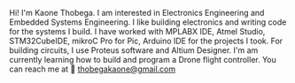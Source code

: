 Hi! I'm Kaone Thobega. 
I am interested in Electronics Engineering and Embedded Systems Engineering. 
I like building electronics and writing code for the systems I build. 
I have worked with MPLABX IDE, Atmel Studio, STM32CubeIDE, mikroC Pro for Pic, Arduino IDE for the projects I took. 
For building circuits, I use Proteus software and Altium Designer. 
I'm am currently learning how to build and program a Drone flight controller. 
You can reach me at 📧 thobegakaone@gmail.com 


<!---
KaoneThobega/KaoneThobega is a ✨ special ✨ repository because its `README.md` (this file) appears on your GitHub profile.
You can click the Preview link to take a look at your changes.
--->
